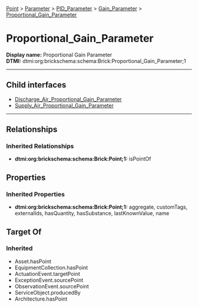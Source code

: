 [Point](../../../../Point.md) > [Parameter](../../../Parameter.md) > [PID_Parameter](../../PID_Parameter.md) > [Gain_Parameter](../Gain_Parameter.md) > [Proportional_Gain_Parameter](.)
# Proportional_Gain_Parameter

**Display name:** Proportional Gain Parameter<br />
**DTMI:** dtmi:org:brickschema:schema:Brick:Proportional_Gain_Parameter;1

---


## Child interfaces
* [Discharge_Air_Proportional_Gain_Parameter](Discharge_Air_Proportional_Gain_Parameter.md)
* [Supply_Air_Proportional_Gain_Parameter](Supply_Air_Proportional_Gain_Parameter.md)

---
## Relationships
### Inherited Relationships
* **dtmi:org:brickschema:schema:Brick:Point;1:** isPointOf
## Properties
### Inherited Properties
* **dtmi:org:brickschema:schema:Brick:Point;1:** aggregate, customTags, externalIds, hasQuantity, hasSubstance, lastKnownValue, name
## Target Of
### Inherited
* Asset.hasPoint
* EquipmentCollection.hasPoint
* ActuationEvent.targetPoint
* ExceptionEvent.sourcePoint
* ObservationEvent.sourcePoint
* ServiceObject.producedBy
* Architecture.hasPoint
